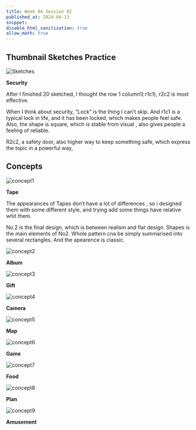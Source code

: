 ```yaml
---
title: Week 04 Session 02
published_at: 2024-04-13
snippet: 
disable_html_sanitization: true
allow_math: true
---
```


## Thumbnail Sketches Practice

![Sketches](/w04s01/20quick%20sketches.png)

**Security**

After I finished 20 sketched, I thought the row 1 column1( r1c1), r2c2 is most effective.

When I think about security, “Lock” is the thing I can’t skip. And r1c1 is a typical lock in life, and it has been locked, which makes people feel safe. Also, the shape is square, which is stable from visual , also gives people a feeling of reliable.

R2c2, a safety door, also higher way to keep something safe, which express the topic in a powerful way,



## Concepts

![concept1](/w04s02/concept1.png)

**Tape**

The appearances of Tapes don’t have a lot of differences , so i designed them with some different style, and trying add some things have relative whit them. 

No.2 is the final design, which is between realism and flat design. Shapes is the main elements of No2. Whole pattern cna be simply summarised into several rectangles. And the apearence is classic.

![concept2](/w04s02/concept2.png)

**Album**


![concept3](/w04s02/concept3.png)

**Gift**

![concept4](/w04s02/concept4.png)

**Camera**

![concept5](/w04s02/concept5.png)

**Map**

![concept6](/w04s02/concept6.png)

**Game**

![concept7](/w04s02/concept7.png)

**Food**


![concept8](/w04s02/concept8.png)

**Plan**

![concept9](/w04s02/concept9.png)

**Amusement**





